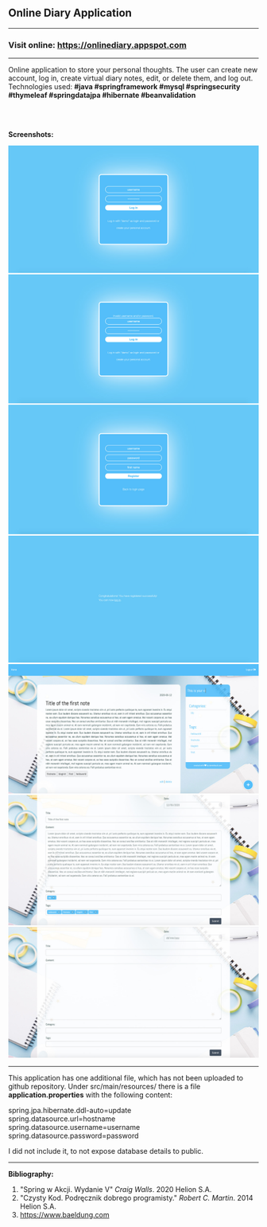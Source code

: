 <h2>Online Diary Application</h2>

--------------------------------------------------------------

<h3>Visit online: <a href="https://onlinediary.appspot.com">https://onlinediary.appspot.com</a></h3>

--------------------------------------------------------------

<p>Online application to store your personal thoughts. The user can create new account, log in, create virtual diary notes, edit, or delete them, and log out. Technologies used: <b>#java #springframework #mysql #springsecurity #thymeleaf #springdatajpa #hibernate #beanvalidation</b></p>

<br>


<br>

<b>Screenshots:</b>

<img src="https://github.com/dominikazb/onlinediary/blob/master/screenshots/onlinediary1.jpg">
<img src="https://github.com/dominikazb/onlinediary/blob/master/screenshots/onlinediary2.jpg">
<img src="https://github.com/dominikazb/onlinediary/blob/master/screenshots/onlinediary3.jpg">
<img src="https://github.com/dominikazb/onlinediary/blob/master/screenshots/onlinediary4.jpg">
<img src="https://github.com/dominikazb/onlinediary/blob/master/screenshots/onlinediary5.jpg">
<img src="https://github.com/dominikazb/onlinediary/blob/master/screenshots/onlinediary6.jpg">
<img src="https://github.com/dominikazb/onlinediary/blob/master/screenshots/onlinediary7.jpg">





--------------------------------------------------------------
This application has one additional file, which has not been uploaded to github repository.
Under src/main/resources/ there is a file <b>application.properties</b> with the following content:

spring.jpa.hibernate.ddl-auto=update<br>
spring.datasource.url=hostname<br>
spring.datasource.username=username<br>
spring.datasource.password=password

I did not include it, to not expose database details to public.

--------------------------------------------------------------




<b>Bibliography:</b>
1. "Spring w Akcji. Wydanie V" <i>Craig Walls</i>. 2020 Helion S.A.
2. "Czysty Kod. Podręcznik dobrego programisty." <i>Robert C. Martin</i>. 2014 Helion S.A.
3. https://www.baeldung.com
